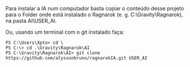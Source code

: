 Para instalar a IA num computador basta copiar o conteúdo desse projeto para o Folder onde está instalado o Ragnarok (e. g. C:\Gravity\Ragnarok\), na pasta AI\USER_AI.

Ou, usando um terminal com o git instalado faça:
```
PS C:\Users\Xpto> cd \
PS C:\> cd .\Gravity\Ragnarok\AI
PS C:\Gravity\Ragnarok\AI> git clone https://github.com/alyssonbruno/ragnarokIA.git USER_AI
```